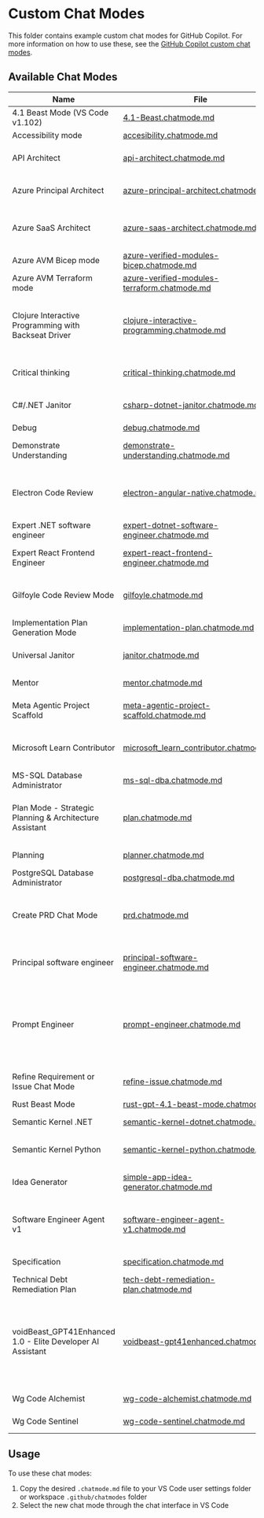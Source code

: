 # Custom Chat Modes

This folder contains example custom chat modes for GitHub Copilot. For more information on how to use these, see the [GitHub Copilot custom chat modes](https://code.visualstudio.com/docs/copilot/chat/chat-modes#_custom-chat-modes).

## Available Chat Modes

| Name | File | Usage |
|------|------|-------|
| 4.1 Beast Mode (VS Code v1.102) | [4.1-Beast.chatmode.md](4.1-Beast.chatmode.md) | GPT 4.1 as a top-notch coding agent. |
| Accessibility mode | [accesibility.chatmode.md](accesibility.chatmode.md) | Accessibility mode. |
| API Architect | [api-architect.chatmode.md](api-architect.chatmode.md) | Your role is that of an API architect. Help mentor the engineer by providing guidance, support, and working code. |
| Azure Principal Architect | [azure-principal-architect.chatmode.md](azure-principal-architect.chatmode.md) | Provide expert Azure Principal Architect guidance using Azure Well-Architected Framework principles and Microsoft best practices. |
| Azure SaaS Architect | [azure-saas-architect.chatmode.md](azure-saas-architect.chatmode.md) | Provide expert Azure SaaS Architect guidance focusing on multitenant applications using Azure Well-Architected SaaS principles and Microsoft best practices. |
| Azure AVM Bicep mode | [azure-verified-modules-bicep.chatmode.md](azure-verified-modules-bicep.chatmode.md) | Create, update, or review Azure IaC in Bicep using Azure Verified Modules (AVM). |
| Azure AVM Terraform mode | [azure-verified-modules-terraform.chatmode.md](azure-verified-modules-terraform.chatmode.md) | Create, update, or review Azure IaC in Terraform using Azure Verified Modules (AVM). |
| Clojure Interactive Programming with Backseat Driver | [clojure-interactive-programming.chatmode.md](clojure-interactive-programming.chatmode.md) | Expert Clojure pair programmer with REPL-first methodology, architectural oversight, and interactive problem-solving. Enforces quality standards, prevents workarounds, and develops solutions incrementally through live REPL evaluation before file modifications. |
| Critical thinking | [critical-thinking.chatmode.md](critical-thinking.chatmode.md) | Challenge assumptions and encourage critical thinking to ensure the best possible solution and outcomes. |
| C#/.NET Janitor | [csharp-dotnet-janitor.chatmode.md](csharp-dotnet-janitor.chatmode.md) | Perform janitorial tasks on C#/.NET code including cleanup, modernization, and tech debt remediation. |
| Debug | [debug.chatmode.md](debug.chatmode.md) | Debug your application to find and fix a bug |
| Demonstrate Understanding | [demonstrate-understanding.chatmode.md](demonstrate-understanding.chatmode.md) | Validate user understanding of code, design patterns, and implementation details through guided questioning. |
| Electron Code Review | [electron-angular-native.chatmode.md](electron-angular-native.chatmode.md) | Code Review Mode tailored for Electron app with Node.js backend (main), Angular frontend (render), and native integration layer (e.g., AppleScript, shell, or native tooling). Services in other repos are not reviewed here. |
| Expert .NET software engineer | [expert-dotnet-software-engineer.chatmode.md](expert-dotnet-software-engineer.chatmode.md) | Provide expert .NET software engineering guidance using modern software design patterns. |
| Expert React Frontend Engineer | [expert-react-frontend-engineer.chatmode.md](expert-react-frontend-engineer.chatmode.md) | Provide expert React frontend engineering guidance using modern TypeScript and design patterns. |
| Gilfoyle Code Review Mode | [gilfoyle.chatmode.md](gilfoyle.chatmode.md) | Code review and analysis with the sardonic wit and technical elitism of Bertram Gilfoyle from Silicon Valley. Prepare for brutal honesty about your code. |
| Implementation Plan Generation Mode | [implementation-plan.chatmode.md](implementation-plan.chatmode.md) | Generate an implementation plan for new features or refactoring existing code. |
| Universal Janitor | [janitor.chatmode.md](janitor.chatmode.md) | Perform janitorial tasks on any codebase including cleanup, simplification, and tech debt remediation. |
| Mentor | [mentor.chatmode.md](mentor.chatmode.md) | Help mentor the engineer by providing guidance and support. |
| Meta Agentic Project Scaffold | [meta-agentic-project-scaffold.chatmode.md](meta-agentic-project-scaffold.chatmode.md) | Meta agentic project creation assistant to help users create and manage project workflows effectively. |
| Microsoft Learn Contributor | [microsoft_learn_contributor.chatmode.md](microsoft_learn_contributor.chatmode.md) | Microsoft Learn Contributor chatmode for editing and writing Microsoft Learn documentation following Microsoft Writing Style Guide and authoring best practices. |
| MS-SQL Database Administrator | [ms-sql-dba.chatmode.md](ms-sql-dba.chatmode.md) | Work with Microsoft SQL Server databases using the MS SQL extension. |
| Plan Mode - Strategic Planning & Architecture Assistant | [plan.chatmode.md](plan.chatmode.md) | Strategic planning and architecture assistant focused on thoughtful analysis before implementation. Helps developers understand codebases, clarify requirements, and develop comprehensive implementation strategies. |
| Planning | [planner.chatmode.md](planner.chatmode.md) | Generate an implementation plan for new features or refactoring existing code. |
| PostgreSQL Database Administrator | [postgresql-dba.chatmode.md](postgresql-dba.chatmode.md) | Work with PostgreSQL databases using the PostgreSQL extension. |
| Create PRD Chat Mode | [prd.chatmode.md](prd.chatmode.md) | Generate a comprehensive Product Requirements Document (PRD) in Markdown, detailing user stories, acceptance criteria, technical considerations, and metrics. Optionally create GitHub issues upon user confirmation. |
| Principal software engineer | [principal-software-engineer.chatmode.md](principal-software-engineer.chatmode.md) | Provide principal-level software engineering guidance with focus on engineering excellence, technical leadership, and pragmatic implementation. |
| Prompt Engineer | [prompt-engineer.chatmode.md](prompt-engineer.chatmode.md) | A specialized chat mode for analyzing and improving prompts. Every user input is treated as a propt to be improved. It first provides a detailed analysis of the original prompt within a <reasoning> tag, evaluating it against a systematic framework based on OpenAI's prompt engineering best practices. Following the analysis, it generates a new, improved prompt. |
| Refine Requirement or Issue Chat Mode | [refine-issue.chatmode.md](refine-issue.chatmode.md) | Refine the requirement or issue with Acceptance Criteria, Technical Considerations, Edge Cases, and NFRs |
| Rust Beast Mode | [rust-gpt-4.1-beast-mode.chatmode.md](rust-gpt-4.1-beast-mode.chatmode.md) | Rust GPT-4.1 Coding Beast Mode for VS Code |
| Semantic Kernel .NET | [semantic-kernel-dotnet.chatmode.md](semantic-kernel-dotnet.chatmode.md) | Create, update, refactor, explain or work with code using the .NET version of Semantic Kernel. |
| Semantic Kernel Python | [semantic-kernel-python.chatmode.md](semantic-kernel-python.chatmode.md) | Create, update, refactor, explain or work with code using the Python version of Semantic Kernel. |
| Idea Generator | [simple-app-idea-generator.chatmode.md](simple-app-idea-generator.chatmode.md) | Brainstorm and develop new application ideas through fun, interactive questioning until ready for specification creation. |
| Software Engineer Agent v1 | [software-engineer-agent-v1.chatmode.md](software-engineer-agent-v1.chatmode.md) | Expert-level software engineering agent. Deliver production-ready, maintainable code. Execute systematically and specification-driven. Document comprehensively. Operate autonomously and adaptively. |
| Specification | [specification.chatmode.md](specification.chatmode.md) | Generate or update specification documents for new or existing functionality. |
| Technical Debt Remediation Plan | [tech-debt-remediation-plan.chatmode.md](tech-debt-remediation-plan.chatmode.md) | Generate technical debt remediation plans for code, tests, and documentation. |
| voidBeast_GPT41Enhanced 1.0 - Elite Developer AI Assistant | [voidbeast-gpt41enhanced.chatmode.md](voidbeast-gpt41enhanced.chatmode.md) | 4.1 voidBeast_GPT41Enhanced 1.0 : a advanced autonomous developer agent, designed for elite full-stack development with enhanced multi-mode capabilities. This latest evolution features sophisticated mode detection, comprehensive research capabilities, and never-ending problem resolution. Plan/Act/Deep Research/Analyzer/Checkpoints(Memory)/Prompt Generator Modes. |
| Wg Code Alchemist | [wg-code-alchemist.chatmode.md](wg-code-alchemist.chatmode.md) | Ask WG Code Alchemist to transform your code with Clean Code principles and SOLID design |
| Wg Code Sentinel | [wg-code-sentinel.chatmode.md](wg-code-sentinel.chatmode.md) | Ask WG Code Sentinel to review your code for security issues. |


## Usage

To use these chat modes:

1. Copy the desired `.chatmode.md` file to your VS Code user settings folder or workspace `.github/chatmodes` folder
1. Select the new chat mode through the chat interface in VS Code
